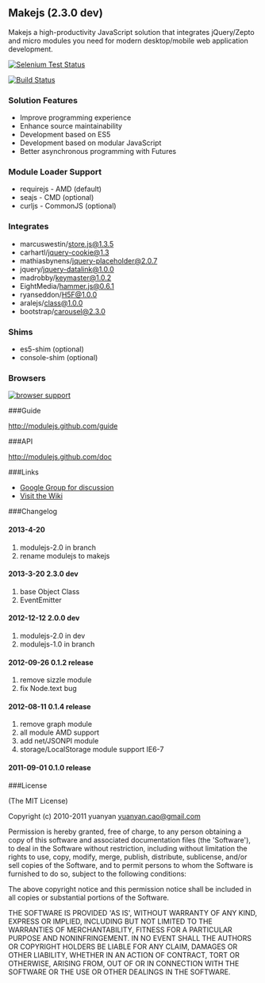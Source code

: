 ## Makejs (2.3.0 dev)

Makejs a high-productivity JavaScript solution that integrates jQuery/Zepto and micro modules you need for modern desktop/mobile web application development.

[![Selenium Test Status](https://saucelabs.com/buildstatus/modulejs)](https://saucelabs.com/u/makejs)

[![Build Status](https://secure.travis-ci.org/modulejs/modulejs.png)](https://travis-ci.org/modulejs/makejs)

### Solution Features
* Improve programming experience
* Enhance source maintainability
* Development based on ES5
* Development based on modular JavaScript
* Better asynchronous programming with Futures

### Module Loader Support
* requirejs - AMD   (default)
* seajs - CMD       (optional)
* curljs - CommonJS (optional)

### Integrates
* marcuswestin/store.js@1.3.5
* carhartl/jquery-cookie@1.3
* mathiasbynens/jquery-placeholder@2.0.7
* jquery/jquery-datalink@1.0.0
* madrobby/keymaster@1.0.2
* EightMedia/hammer.js@0.6.1
* ryanseddon/H5F@1.0.0
* aralejs/class@1.0.0
* bootstrap/carousel@2.3.0

### Shims
* es5-shim     (optional)
* console-shim (optional)

### Browsers
[![browser support](http://ci.testling.com/modulejs/makejs.png)](http://ci.testling.com/modulejs/makejs)

###Guide

http://modulejs.github.com/guide

###API

http://modulejs.github.com/doc

###Links
* [Google Group for discussion](http://groups.google.com/group/modulejs)
* [Visit the Wiki](https://github.com/modulejs/modulejs/wiki)

###Changelog
#### 2013-4-20
1. modulejs-2.0 in branch
2. rename modulejs to makejs

#### 2013-3-20 2.3.0 dev
1. base Object Class
2. EventEmitter

#### 2012-12-12 2.0.0 dev
1. modulejs-2.0 in dev
2. modulejs-1.0 in branch

#### 2012-09-26 0.1.2 release

1. remove sizzle module
2. fix Node.text bug

#### 2012-08-11 0.1.4  release

1. remove graph module
2. all module AMD support
3. add net/JSONPI module
4. storage/LocalStorage module support IE6-7

#### 2011-09-01 0.1.0 release

###License

(The MIT License)

Copyright (c) 2010-2011 yuanyan <yuanyan.cao@gmail.com>

Permission is hereby granted, free of charge, to any person obtaining a copy of this software and associated documentation files (the 'Software'), to deal in the Software without restriction, including without limitation the rights to use, copy, modify, merge, publish, distribute, sublicense, and/or sell copies of the Software, and to permit persons to whom the Software is furnished to do so, subject to the following conditions:

The above copyright notice and this permission notice shall be included in all copies or substantial portions of the Software.

THE SOFTWARE IS PROVIDED 'AS IS', WITHOUT WARRANTY OF ANY KIND, EXPRESS OR IMPLIED, INCLUDING BUT NOT LIMITED TO THE WARRANTIES OF MERCHANTABILITY, FITNESS FOR A PARTICULAR PURPOSE AND NONINFRINGEMENT. IN NO EVENT SHALL THE AUTHORS OR COPYRIGHT HOLDERS BE LIABLE FOR ANY CLAIM, DAMAGES OR OTHER LIABILITY, WHETHER IN AN ACTION OF CONTRACT, TORT OR OTHERWISE, ARISING FROM, OUT OF OR IN CONNECTION WITH THE SOFTWARE OR THE USE OR OTHER DEALINGS IN THE SOFTWARE.
